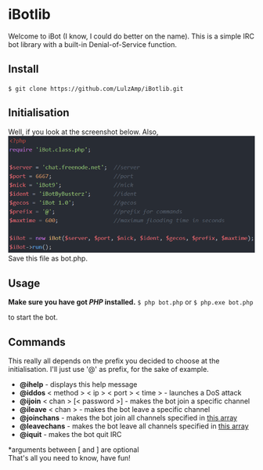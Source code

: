 
# iBotlib
Welcome to iBot (I know, I could do better on the name). This is a simple IRC bot library with a built-in Denial-of-Service function.

## Install
`
$ git clone https://github.com/LulzAmp/iBotlib.git
`


## Initialisation
Well, if you look at the screenshot below. Also,
![Bot initialisation](img/Example.png)  
Save this file as bot.php.

## Usage
**Make sure you have got _PHP_ installed.**
`
$ php bot.php
`
or
`
$ php.exe bot.php
`

to start the bot.

## Commands
This really all depends on the prefix you decided to choose at the initialisation. I'll just use '@' as prefix, for the sake of example.
* **@ihelp** - displays this help message
* **@iddos** < method > < ip > < port > < time > - launches a DoS attack
* **@ijoin** < chan > [< password >] - makes the bot join a specific channel
* **@ileave** < chan > - makes the bot leave a specific channel
* **@joinchans** - makes the bot join all channels specified in [this array](https://github.com/LulzAmp/iBotlib/iBot.class.php#L10)
* **@leavechans** - makes the bot leave all channels specified in [this array](https://github.com/LulzAmp/iBotlib/iBot.class.php#L10)
* **@iquit** - makes the bot quit IRC

*arguments between [ and ] are optional  
That's all you need to know, have fun!
